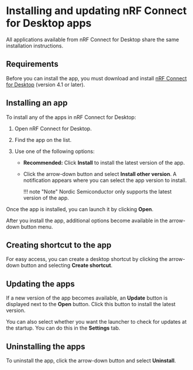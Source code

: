 # Installing and updating nRF Connect for Desktop apps

All applications available from nRF Connect for Desktop share the same installation instructions.

## Requirements

Before you can install the app, you must download and install [nRF Connect for Desktop](https://www.nordicsemi.com/Software-and-Tools/Development-Tools/nRF-Connect-for-desktop) (version 4.1 or later).

## Installing an app

To install any of the apps in nRF Connect for Desktop:

1. Open nRF Connect for Desktop.
2. Find the app on the list.
3. Use one of the following options:

    * **Recommended:** Click **Install** to install the latest version of the app.
    * Click the arrow-down button and select **Install other version**. A notification appears where you can select the app version to install.

        !!! note "Note"
             Nordic Semiconductor only supports the latest version of the app.

Once the app is installed, you can launch it by clicking **Open**.

After you install the app, additional options become available in the arrow-down button menu.

## Creating shortcut to the app

For easy access, you can create a desktop shortcut by clicking the arrow-down button and selecting **Create shortcut**.

## Updating the apps

If a new version of the app becomes available, an **Update** button is displayed next to the **Open** button. Click this button to install the latest version.

You can also select whether you want the launcher to check for updates at the startup. You can do this in the **Settings** tab.

## Uninstalling the apps

To uninstall the app, click the arrow-down button and select **Uninstall**.